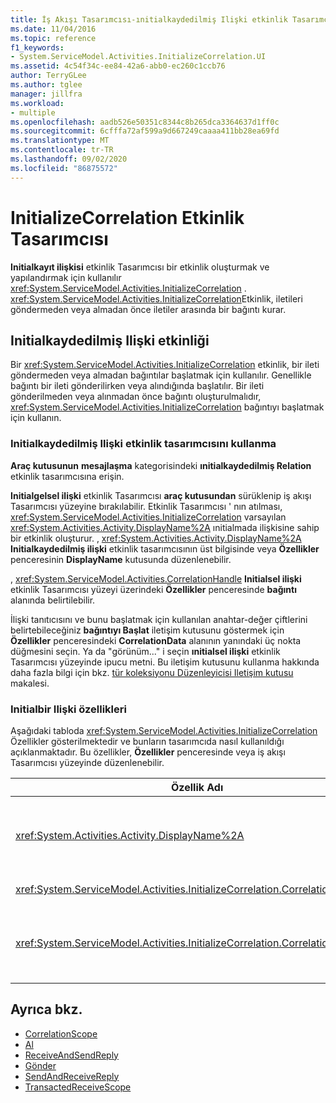 ```yaml
---
title: İş Akışı Tasarımcısı-ınitialkaydedilmiş Ilişki etkinlik Tasarımcısı
ms.date: 11/04/2016
ms.topic: reference
f1_keywords:
- System.ServiceModel.Activities.InitializeCorrelation.UI
ms.assetid: 4c54f34c-ee84-42a6-abb0-ec260c1ccb76
author: TerryGLee
ms.author: tglee
manager: jillfra
ms.workload:
- multiple
ms.openlocfilehash: aadb526e50351c8344c8b265dca3364637d1ff0c
ms.sourcegitcommit: 6cfffa72af599a9d667249caaaa411bb28ea69fd
ms.translationtype: MT
ms.contentlocale: tr-TR
ms.lasthandoff: 09/02/2020
ms.locfileid: "86875572"
---
```

# <a name="initializecorrelation-activity-designer"></a>InitializeCorrelation Etkinlik Tasarımcısı

**Initialkayıt ilişkisi** etkinlik Tasarımcısı bir etkinlik oluşturmak ve yapılandırmak için kullanılır <xref:System.ServiceModel.Activities.InitializeCorrelation> . <xref:System.ServiceModel.Activities.InitializeCorrelation>Etkinlik, iletileri göndermeden veya almadan önce iletiler arasında bir bağıntı kurar.

## <a name="the-initializecorrelation-activity"></a>Initialkaydedilmiş Ilişki etkinliği

Bir <xref:System.ServiceModel.Activities.InitializeCorrelation> etkinlik, bir ileti göndermeden veya almadan bağıntılar başlatmak için kullanılır. Genellikle bağıntı bir ileti gönderilirken veya alındığında başlatılır. Bir ileti gönderilmeden veya alınmadan önce bağıntı oluşturulmalıdır, <xref:System.ServiceModel.Activities.InitializeCorrelation> bağıntıyı başlatmak için kullanın.

### <a name="using-the-initializecorrelation-activity-designer"></a>Initialkaydedilmiş Ilişki etkinlik tasarımcısını kullanma

**Araç kutusunun** **mesajlaşma** kategorisindeki **ınitialkaydedilmiş Relation** etkinlik tasarımcısına erişin.

**Initialgelsel ilişki** etkinlik Tasarımcısı **araç kutusundan** sürüklenip iş akışı Tasarımcısı yüzeyine bırakılabilir. Etkinlik Tasarımcısı ' nın atılması, <xref:System.ServiceModel.Activities.InitializeCorrelation> varsayılan <xref:System.Activities.Activity.DisplayName%2A> ınitialmada ilişkisine sahip bir etkinlik oluşturur. , <xref:System.Activities.Activity.DisplayName%2A> **Initialkaydedilmiş ilişki** etkinlik tasarımcısının üst bilgisinde veya **Özellikler** penceresinin **DisplayName** kutusunda düzenlenebilir.

, <xref:System.ServiceModel.Activities.CorrelationHandle> **Initialsel ilişki** etkinlik Tasarımcısı yüzeyi üzerindeki **Özellikler** penceresinde **bağıntı** alanında belirtilebilir.

İlişki tanıtıcısını ve bunu başlatmak için kullanılan anahtar-değer çiftlerini belirtebileceğiniz **bağıntıyı Başlat** iletişim kutusunu göstermek için **Özellikler** penceresindeki **CorrelationData** alanının yanındaki üç nokta düğmesini seçin. Ya da "görünüm..." i seçin **ınitialsel ilişki** etkinlik Tasarımcısı yüzeyinde ipucu metni. Bu iletişim kutusunu kullanma hakkında daha fazla bilgi için bkz. [tür koleksiyonu Düzenleyicisi Iletişim kutusu](../workflow-designer/type-collection-editor-dialog-box.md) makalesi.

### <a name="the-initializecorrelation-properties"></a>Initialbir Ilişki özellikleri

Aşağıdaki tabloda <xref:System.ServiceModel.Activities.InitializeCorrelation> Özellikler gösterilmektedir ve bunların tasarımcıda nasıl kullanıldığı açıklanmaktadır. Bu özellikler, **Özellikler** penceresinde veya iş akışı Tasarımcısı yüzeyinde düzenlenebilir.

|Özellik Adı|Gerekli|Kullanım|
|-|--------------|-|
|<xref:System.Activities.Activity.DisplayName%2A>|Yanlış|Etkinliğin kolay adı <xref:System.ServiceModel.Activities.InitializeCorrelation> . Varsayılan değer, ınitialbir Ilişki olur.<br /><br /> Kolay için varsayılan olmayan bir değer kullanılması <xref:System.Activities.Activity.DisplayName%2A> kesinlikle gerekli değildir, ancak önerilir.|
|<xref:System.ServiceModel.Activities.InitializeCorrelation.Correlation%2A>|Yanlış|<xref:System.ServiceModel.Activities.CorrelationHandle>Bağıntı içindeki iş akışı etkinliklerini ilişkilendirmek için kullanılır.|
|<xref:System.ServiceModel.Activities.InitializeCorrelation.CorrelationData%2A>|Yanlış|İletileri iş akışı örneğiyle ilişkilendiren bir bağıntı verileri sözlüğü.<br /><br /> Yapılandırmak için **bağıntıyı Başlat** iletişim kutusunu kullanın <xref:System.ServiceModel.Activities.InitializeCorrelation.CorrelationData%2A> . Bu iletişim kutusunu kullan hakkında daha fazla bilgi için, [tür koleksiyonu Düzenleyicisi Iletişim kutusu](../workflow-designer/type-collection-editor-dialog-box.md) makalesine bakın.|

## <a name="see-also"></a>Ayrıca bkz.

- [CorrelationScope](../workflow-designer/correlationscope-activity-designer.md)
- [Al](../workflow-designer/receive-activity-designer.md)
- [ReceiveAndSendReply](../workflow-designer/receiveandsendreply-template-designer.md)
- [Gönder](../workflow-designer/send-activity-designer.md)
- [SendAndReceiveReply](../workflow-designer/sendandreceivereply-template-designer.md)
- [TransactedReceiveScope](../workflow-designer/transactedreceivescope-activity-designer.md)